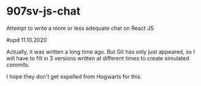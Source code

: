 # 907sv-js-chat
Attempt to write a more or less adequate chat on React JS

#upd 11.10.2020

Actually, it was written a long time ago.
But Git has only just appeared, so I will have to fill in 3 versions written at different times to create simulated commits.

I hope they don't get expelled from Hogwarts for this.